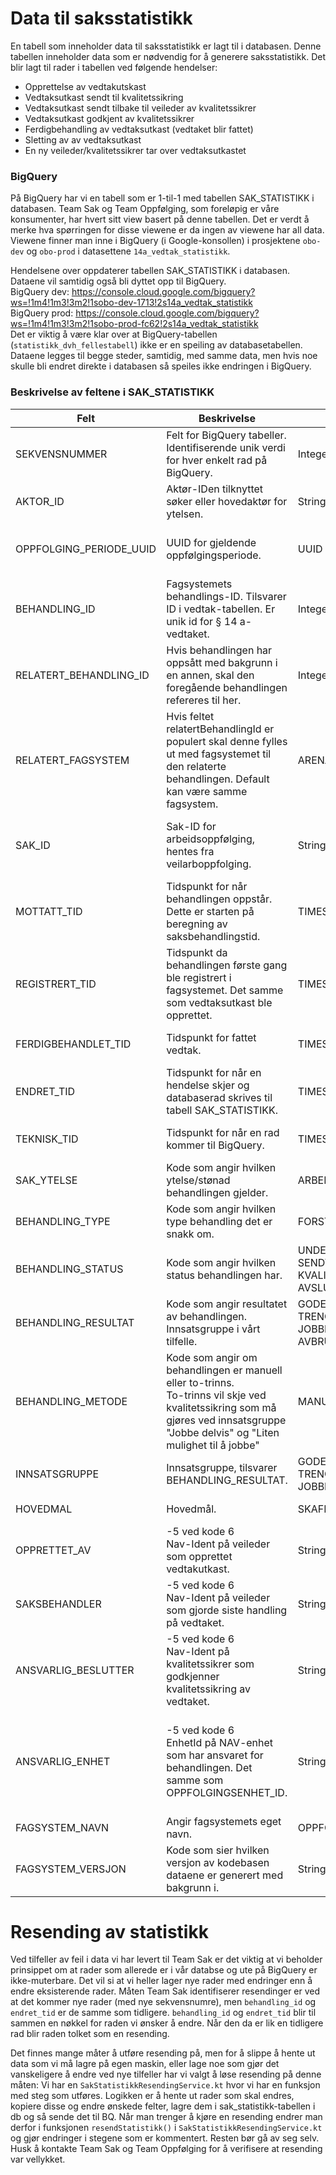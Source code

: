 # Data til saksstatistikk

En tabell som inneholder data til saksstatistikk er lagt til i databasen. Denne tabellen inneholder data som er nødvendig for å generere saksstatistikk. 
Det blir lagt til rader i tabellen ved følgende hendelser:
- Opprettelse av vedtakutskast
- Vedtaksutkast sendt til kvalitetssikring
- Vedtaksutkast sendt tilbake til veileder av kvalitetssikrer
- Vedtaksutkast godkjent av kvalitetssikrer
- Ferdigbehandling av vedtaksutkast (vedtaket blir fattet)
- Sletting av av vedtaksutkast
- En ny veileder/kvalitetssikrer tar over vedtaksutkastet

### BigQuery
På BigQuery har vi en tabell som er 1-til-1 med tabellen SAK_STATISTIKK i databasen.
Team Sak og Team Oppfølging, som foreløpig er våre konsumenter, har hvert sitt view basert på denne tabellen.
Det er verdt å merke hva spørringen for disse viewene er da ingen av viewene har all data.
Viewene finner man inne i BigQuery (i Google-konsollen) i prosjektene `obo-dev` og `obo-prod` i datasettene `14a_vedtak_statistikk`.

Hendelsene over oppdaterer tabellen SAK_STATISTIKK i databasen. Dataene vil samtidig også bli dyttet opp til BigQuery.
<br>BigQuery dev: https://console.cloud.google.com/bigquery?ws=!1m4!1m3!3m2!1sobo-dev-1713!2s14a_vedtak_statistikk
<br>BigQuery prod: https://console.cloud.google.com/bigquery?ws=!1m4!1m3!3m2!1sobo-prod-fc62!2s14a_vedtak_statistikk  
Det er viktig å være klar over at BigQuery-tabellen (`statistikk_dvh_fellestabell`) ikke er en speiling av databasetabellen. 
Dataene legges til begge steder, samtidig, med samme data, men hvis noe skulle bli endret direkte i databasen så speiles ikke endringen i BigQuery.

### Beskrivelse av feltene i SAK_STATISTIKK

| Felt                    | Beskrivelse                                                                                                                                                                            | Mulige verdier i databasen                                                                                                                     | Merknader                                                                                                                                                                                             |
|-------------------------|----------------------------------------------------------------------------------------------------------------------------------------------------------------------------------------|------------------------------------------------------------------------------------------------------------------------------------------------|-------------------------------------------------------------------------------------------------------------------------------------------------------------------------------------------------------|
| SEKVENSNUMMER           | Felt for BigQuery tabeller.<br>Identifiserende unik verdi for hver enkelt rad på BigQuery.                                                                                             | Integer                                                                                                                                        | Kun i viewet til Team Sak.                                                                                                                                                                            |
| AKTOR_ID                | Aktør-IDen tilknyttet søker eller hovedaktør for ytelsen.                                                                                                                              | String(11)                                                                                                                                     |                                                                                                                                                                                                       |
| OPPFOLGING_PERIODE_UUID | UUID for gjeldende oppfølgingsperiode.                                                                                                                                                 | UUID                                                                                                                                           | Hentes fra databasen til veilarboppfolging. Kun i viewet til Team Oppfølging og heter oppfolgingsperiode.                                                                                             |
| BEHANDLING_ID           | Fagsystemets behandlings-ID. Tilsvarer ID i vedtak-tabellen. Er unik id for § 14 a-vedtaket.                                                                                           | Integer                                                                                                                                        | I viewet til Team Oppfølging heter dette feltet vedtak_id.                                                                                                                                            |
| RELATERT_BEHANDLING_ID  | Hvis behandlingen har oppsått med bakgrunn i en annen, skal den foregående behandlingen refereres til her.                                                                             | Integer                                                                                                                                        | BEHANDLING_ID fra tidligere vedtak i samme oppfølgingsperiode.                                                                                                                                        |
| RELATERT_FAGSYSTEM      | Hvis feltet relatertBehandlingId er populert skal denne fylles ut med fagsystemet til den relaterte behandlingen. Default kan være samme fagsystem.                                    | ARENA, OPPFOLGINGSVEDTAK_14A                                                                                                                   |                                                                                                                                                                                                       |
| SAK_ID                  | Sak-ID for arbeidsoppfølging, hentes fra veilarboppfolging.                                                                                                                            | String                                                                                                                                         | Tett knyttet til oppfølgingsperiode. Denne sak-IDen brukes også i andre behandlinger i løpet av en oppfølgingsperiode.                                                                                |
| MOTTATT_TID             | Tidspunkt for når behandlingen oppstår.<br>Dette er starten på beregning av saksbehandlingstid.                                                                                        | TIMESTAMP                                                                                                                                      | Førstegangsbehandling = oppfølgingsperiode.startDato, Revurdering = REGISTRERT_TID (når utkast ble opprettet)                                                                                         |
| REGISTRERT_TID          | Tidspunkt da behandlingen første gang ble registrert i fagsystemet. Det samme som vedtaksutkast ble opprettet.                                                                         | TIMESTAMP                                                                                                                                      |                                                                                                                                                                                                       |
| FERDIGBEHANDLET_TID     | Tidspunkt for fattet vedtak.                                                                                                                                                           | TIMESTAMP                                                                                                                                      | I viewet til Team oppfolging heter dette feltet vedtak_fattet_tid                                                                                                                                     |
| ENDRET_TID              | Tidspunkt for når en hendelse skjer og databaserad skrives til tabell SAK_STATISTIKK.                                                                                                  | TIMESTAMP                                                                                                                                      |                                                                                                                                                                                                       |
| TEKNISK_TID             | Tidspunkt for når en rad kommer til BigQuery.                                                                                                                                          | TIMESTAMP                                                                                                                                      | OBS: Dette feltet finnes kun på BigQuery, ikke i postgres-tabellen SAK_STATISTIKK.                                                                                                                    |
| SAK_YTELSE              | Kode som angir hvilken ytelse/stønad behandlingen gjelder.                                                                                                                             | ARBEIDSRETTET_OPPFOLGINGSBEHOV                                                                                                                 |                                                                                                                                                                                                       |
| BEHANDLING_TYPE         | Kode som angir hvilken type behandling det er snakk om.                                                                                                                                | FORSTEGANGSBEHANDLING, REVURDERING                                                                                                             |                                                                                                                                                                                                       |
| BEHANDLING_STATUS       | Kode som angir hvilken status behandlingen har.                                                                                                                                        | UNDER_BEHANDLING, SENDT_TIL_KVALITETSSIKRING, KVALITETSSIKRING_GODKJENT, FATTET, AVSLUTTET                                                     |                                                                                                                                                                                                       |
| BEHANDLING_RESULTAT     | Kode som angir resultatet av behandlingen. Innsatsgruppe i vårt tilfelle.                                                                                                              | GODE_MULIGHETER, TRENGER_VEILEDNING, TRENGER_VEILEDNING_NEDSATT_ARBEIDSEVNE, JOBBE_DELVIS, LITEN_MULIGHET_TIL_Å_JOBBE, AVBRUTT, FEILREGISTRERT |                                                                                                                                                                                                       |
| BEHANDLING_METODE       | Kode som angir om behandlingen er manuell eller to-trinns. <br> To-trinns vil skje ved kvalitetssikring som må gjøres ved innsatsgruppe "Jobbe delvis" og "Liten mulighet til å jobbe" | MANUELL, AUTOMATISK, TOTRINNS                                                                                                                  |                                                                                                                                                                                                       |
| INNSATSGRUPPE           | Innsatsgruppe, tilsvarer BEHANDLING_RESULTAT.                                                                                                                                          | GODE_MULIGHETER, TRENGER_VEILEDNING, TRENGER_VEILEDNING_NEDSATT_ARBEIDSEVNE, JOBBE_DELVIS, LITEN_MULIGHET_TIL_Å_JOBBE                          | Kun i viewet til Team Oppfølging.                                                                                                                                                                     |
| HOVEDMAL                | Hovedmål.                                                                                                                                                                              | SKAFFE_ARBEID, BEHOLDE_ARBEID.                                                                                                                 | Kun i viewet til Team Oppfølging.                                                                                                                                                                     |
| OPPRETTET_AV            | -5 ved kode 6<br>Nav-Ident på veileder som opprettet vedtakutkast.                                                                                                                     | String(7)                                                                                                                                      |                                                                                                                                                                                                       |
| SAKSBEHANDLER           | -5 ved kode 6<br>Nav-Ident på veileder som gjorde siste handling på vedtaket.                                                                                                          | String(7)                                                                                                                                      |                                                                                                                                                                                                       |
| ANSVARLIG_BESLUTTER     | -5 ved kode 6<br>Nav-Ident på kvalitetssikrer som godkjenner kvalitetssikring av vedtaket.                                                                                             | String(7)                                                                                                                                      | Blir kun satt ved to-trinnsbehandling.                                                                                                                                                                |
| ANSVARLIG_ENHET         | -5 ved kode 6<br>EnhetId på NAV-enhet som har ansvaret for behandlingen. Det samme som OPPFOLGINGSENHET_ID.                                                                            | String(4)                                                                                                                                      | Kontor der innbygger blir fulgt opp. Dersom person flytter midt i en behandlig vil denne endres ved nye hendelser på vedtaket. <br> I viewet til Team Oppfølging heter dette feltet oppfolgingsenhet. |
| FAGSYSTEM_NAVN          | Angir fagsystemets eget navn.                                                                                                                                                          | OPPFOLGINGSVEDTAK_14A                                                                                                                          |                                                                                                                                                                                                       |
| FAGSYSTEM_VERSJON       | Kode som sier hvilken versjon av kodebasen dataene er generert med bakgrunn i.                                                                                                         | String                                                                                                                                         | Image tag – hentes ut fra container i kjøretid.                                                                                                                                                       |


# Resending av statistikk
Ved tilfeller av feil i data vi har levert til Team Sak er det viktig at vi beholder prinsippet om at rader som allerede er i vår databse og ute på BigQuery er ikke-muterbare. Det vil si at vi heller lager nye rader med endringer enn å endre eksisterende rader.
Måten Team Sak identifiserer resendinger er ved at det kommer nye rader (med nye sekvensnumre), men `behandling_id` og `endret_tid` er de samme som tidligere. `behandling_id` og `endret_tid` blir til sammen en nøkkel for raden vi ønsker å endre. Når den da er lik en tidligere rad blir raden tolket som en resending.

Det finnes mange måter å utføre resending på, men for å slippe å hente ut data som vi må lagre på egen maskin, eller lage noe som gjør det vanskeligere å endre ved nye tilfeller har vi valgt å løse resending på denne måten:
Vi har en `SakStatistikkResendingService.kt` hvor vi har en funksjon med steg som utføres.
Logikken er å hente ut rader som skal endres, kopiere disse og endre ønskede felter, lagre dem i sak_statistikk-tabellen i db og så sende det til BQ.
Når man trenger å kjøre en resending endrer man derfor i funksjonen `resendStatistikk()` i `SakStatistikkResendingService.kt` og gjør endringer i stegene som er kommentert. Resten bør gå av seg selv.
Husk å kontakte Team Sak og Team Oppfølging for å verifisere at resending var vellykket.